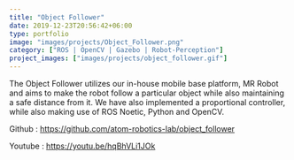 ```yaml
---
title: "Object Follower"
date: 2019-12-23T20:56:42+06:00
type: portfolio
image: "images/projects/Object_Follower.png"
category: ["ROS | OpenCV | Gazebo | Robot-Perception"]
project_images: ["images/projects/object_follower.gif"]
---
```


The Object Follower utilizes our in-house mobile base platform, MR Robot and aims to make the robot follow a particular object while also maintaining a safe distance from it. We have also implemented a proportional controller, while also making use of ROS Noetic, Python and OpenCV.

Github : https://github.com/atom-robotics-lab/object_follower

Youtube : https://youtu.be/hqBhVLi1JOk

